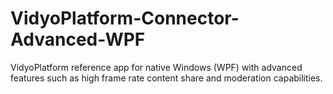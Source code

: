 # VidyoPlatform-Connector-Advanced-WPF
VidyoPlatform reference app for native Windows (WPF) with advanced features such as high frame rate content share and moderation capabilities.
